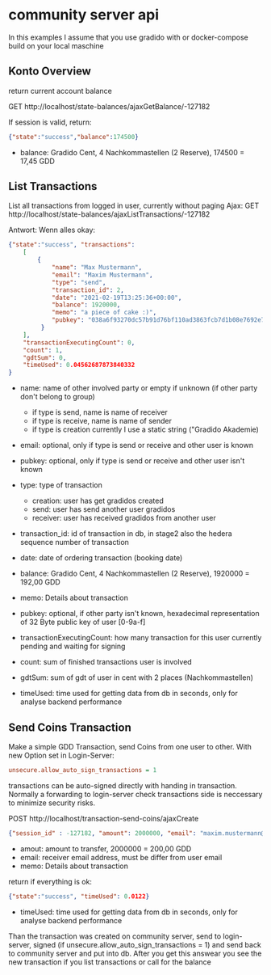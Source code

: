 # community server api

In this examples I assume that you use gradido with or docker-compose build on your local maschine

## Konto Overview
return current account balance

GET http://localhost/state-balances/ajaxGetBalance/-127182

If session is valid, return:
```json
{"state":"success","balance":174500}
```
- balance: Gradido Cent, 4 Nachkommastellen (2 Reserve), 174500 = 17,45 GDD

## List Transactions
List all transactions from logged in user, currently without paging 
Ajax:
GET http://localhost/state-balances/ajaxListTransactions/-127182

Antwort: 
Wenn alles okay: 
```json
{"state":"success", "transactions": 
	[
		{
			"name": "Max Mustermann",
			"email": "Maxim Mustermann", 
			"type": "send",
			"transaction_id": 2,
			"date": "2021-02-19T13:25:36+00:00",
			"balance": 1920000,
			"memo": "a piece of cake :)",
			"pubkey": "038a6f93270dc57b91d76bf110ad3863fcb7d1b08e7692e793fcdb4467e5b6a7"
		 }
	],
	"transactionExecutingCount": 0,
	"count": 1,
	"gdtSum": 0,
	"timeUsed": 0.04562687873840332
}
```

- name: name of other involved party or empty if unknown (if other party don't belong to group)
  - if type is send, name is name of receiver 
  - if type is receive, name is name of sender 
  - if type is creation currently I use a static string ("Gradido Akademie)
- email: optional, only if type is send or receive and other user is known
- pubkey: optional, only if type is send or receive and other user isn't known 
- type: type of transaction
  - creation: user has get gradidos created
  - send: user has send another user gradidos
  - receiver: user has received gradidos from another user
- transaction_id: id of transaction in db, in stage2 also the hedera sequence number of transaction 
- date: date of ordering transaction (booking date)
- balance: Gradido Cent, 4 Nachkommastellen (2 Reserve), 1920000 = 192,00 GDD
- memo: Details about transaction
- pubkey: optional, if other party isn't known, hexadecimal representation of 32 Byte public key of user [0-9a-f]

- transactionExecutingCount: how many transaction for this user currently pending and waiting for signing
- count: sum of finished transactions user is involved
- gdtSum: sum of gdt of user in cent with 2 places (Nachkommastellen)
- timeUsed: time used for getting data from db in seconds, only for analyse backend performance

## Send Coins Transaction
Make a simple GDD Transaction, send Coins from one user to other. 
With new Option set in Login-Server: 
```ini
unsecure.allow_auto_sign_transactions = 1
```
transactions can be auto-signed directly with handing in transaction.
Normally a forwarding to login-server check transactions side is neccessary to minimize security risks.

POST http://localhost/transaction-send-coins/ajaxCreate
```json
{"session_id" : -127182, "amount": 2000000, "email": "maxim.mustermann@gmail.com", "memo":"Thank you :)"}
```
- amout: amount to transfer, 2000000 = 200,00 GDD
- email: receiver email address, must be differ from user email
- memo: Details about transaction 

return if everything is ok:
```json
{"state":"success", "timeUsed": 0.0122}
```
- timeUsed: time used for getting data from db in seconds, only for analyse backend performance

Than the transaction was created on community server, send to login-server, signed (if unsecure.allow_auto_sign_transactions = 1)
and send back to community server and put into db. 
After you get this answear you see the new transaction if you list transactions or call for the balance


